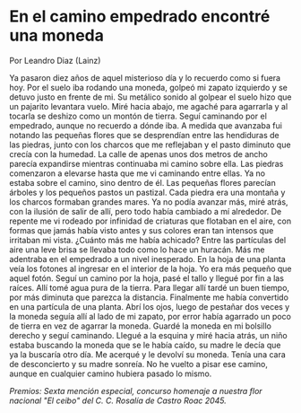# En el camino empedrado encontré una moneda
Por Leandro Diaz (Lainz)

Ya pasaron diez años de aquel misterioso día y lo recuerdo como si fuera hoy. Por el suelo iba rodando una moneda, golpeó mi zapato izquierdo y se detuvo justo en frente de mi. Su metálico sonido al golpear el suelo hizo que un pajarito levantara vuelo. Miré hacia abajo, me agaché para agarrarla y al tocarla se deshizo como un montón de tierra. Seguí caminando por el empedrado, aunque no recuerdo a dónde iba. A medida que avanzaba fui notando las pequeñas flores que se desprendían entre las hendiduras de las piedras, junto con los charcos que me reflejaban y el pasto diminuto que crecía con la humedad. La calle de apenas unos dos metros de ancho parecía expandirse mientras continuaba mi camino sobre ella. Las piedras comenzaron a elevarse hasta que me vi caminando entre ellas. Ya no estaba sobre el camino, sino dentro de él. Las pequeñas flores parecían árboles y los pequeños pastos un pastizal. Cada piedra era una montaña y los charcos formaban grandes mares. Ya no podía avanzar más, miré atrás, con la ilusión de salir de allí, pero todo había cambiado a mí alrededor. De repente me vi rodeado por infinidad de criaturas que flotaban en el aire, con formas que jamás había visto antes y sus colores eran tan intensos que irritaban mi vista. ¿Cuánto más me había achicado? Entre las partículas del aire una leve brisa se llevaba todo como lo hace un huracán. Más me adentraba en el empedrado a un nivel inesperado. En la hoja de una planta veía los fotones al ingresar en el interior de la hoja. Yo era más pequeño que aquel fotón. Seguí un camino por la hoja, pasé el tallo y llegué por fin a las raíces. Allí tomé agua pura de la tierra. Para llegar allí tardé un buen tiempo, por más diminuta que parezca la distancia. Finalmente me había convertido en una partícula de una planta. Abrí los ojos, luego de pestañar dos veces y la moneda seguía allí al lado de mi zapato, por error había agarrado un poco de tierra en vez de agarrar la moneda. Guardé la moneda en mi bolsillo derecho y seguí caminando. Llegué a la esquina y miré hacia atrás, un niño estaba buscando la moneda que se le había caído, su madre le decía que ya la buscaría otro día. Me acerqué y le devolví su moneda. Tenía una cara de desconcierto y su madre sonreía. No he vuelto a pisar ese camino, aunque en cualquier camino hubiera pasado lo mismo.

*Premios: Sexta mención especial, concurso homenaje a nuestra flor nacional "El ceibo" del C. C. Rosalía de Castro Roac 2045.*